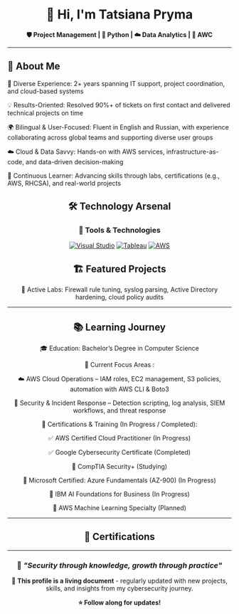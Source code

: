 <div align="center">
  
# 👋 Hi, I'm Tatsiana Pryma

<p><strong>🛡️ Project Management | 🐧 Python | ☁️ Data Analytics  | 🔵 AWC</strong></p>
<!--
[![Portfolio](https://img.shields.io/badge/Portfolio-slycyber.com-blue?style=for-the-badge&logo=firefox&logoColor=white)](https://slycyber.com)
[![Email](https://img.shields.io/badge/Email-slycyber7@gmail.com-red?style=for-the-badge&logo=gmail&logoColor=white)](mailto:slycyber7@gmail.com)
[![LinkedIn](https://img.shields.io/badge/LinkedIn-Connect-0077B5?style=for-the-badge&logo=linkedin&logoColor=white)](https://linkedin.com/in/slycyber)
-->
</div>

---

## 🚀 About Me

🧰 Diverse Experience: 2+ years spanning IT support, project coordination, and cloud-based systems

💡 Results-Oriented: Resolved 90%+ of tickets on first contact and delivered technical projects on time

🌍 Bilingual & User-Focused: Fluent in English and Russian, with experience collaborating across global teams and supporting diverse user groups

☁️ Cloud & Data Savvy: Hands-on with AWS services, infrastructure-as-code, and data-driven decision-making

🔄 Continuous Learner: Advancing skills through labs, certifications (e.g., AWS, RHCSA), and real-world projects



<div align="center">  


## 🛠️ Technology Arsenal


### 🧠 Tools & Technologies

<div align="center">  



  
[![Visual Studio](https://img.shields.io/badge/Visual%20Studio-IDE-purple?logo=visual-studio&logoColor=white)](https://visualstudio.microsoft.com/)
[![Tableau](https://img.shields.io/badge/Tableau-Data%20Analytics-blue?logo=tableau)](https://www.tableau.com/)
[![AWS](https://img.shields.io/badge/AWS-Cloud-orange?logo=amazon-aws)]()

</div>



## 🏗️ Featured Projects

🧪 Active Labs: Firewall rule tuning, syslog parsing, Active Directory hardening, cloud policy audits

<!--

<table>
<tr>
<td width="50%">
 
### 🏢 [**Active Directory Home Lab Environment**](https://github.com/SlyCyberLab/Active-Directory-HomeLab)
A comprehensive virtualized Windows Server environment demonstrating enterprise-level Active Directory, DHCP, and NAT configuration skills.

![Windows Server](https://img.shields.io/badge/Windows%20Server-2025-blue)
![VMware](https://img.shields.io/badge/VMware-Workstation-orange)
![PowerShell](https://img.shields.io/badge/PowerShell-Automation-purple)
<!--
### 🔐 **Firewall Home Lab w/ OPNsense**
Built a segmented network using OPNsense to simulate perimeter security and internal VLAN policies.

**Tech Stack:** `OPNsense` `VLANs` `Firewall Rules` `Network Segmentation`

</td>

</tr>
<tr>
<td width="50%">

### 🔎 **Splunk Security Dashboards**
Parsed and visualized log events to identify brute force attacks, abnormal login times, and endpoint anomalies.

**Tech Stack:** `Splunk` `SPL` `Security Monitoring` `Log Analysis`

</td>

</tr>
</table>


### 🚧 **Currently Building**
![Status](https://img.shields.io/badge/Status-In%20Progress-yellow)  
**RHCSA Automation Toolkit** - Building automation scripts aligned with RHCSA tasks for training and real-world scenarios.

<div align="center">

📁 **[View All Projects →](https://github.com/SlyCyberLab?tab=repositories)**

</div>   

-->
---

## 📚 Learning Journey

🎓 Education: Bachelor’s Degree in Computer Science

🎯 Current Focus Areas :


☁️ AWS Cloud Operations – IAM roles, EC2 management, S3 policies, automation with AWS CLI & Boto3

🔐 Security & Incident Response – Detection scripting, log analysis, SIEM workflows, and threat response





🏅 Certifications & Training (In Progress / Completed): 


✅ AWS Certified Cloud Practitioner (In Progress)

✅ Google Cybersecurity Certificate (Completed)

🎯 CompTIA Security+ (Studying)

🎯 Microsoft Certified: Azure Fundamentals (AZ-900) (In Progress)

🎯 IBM AI Foundations for Business (In Progress)

🎯 AWS Machine Learning Specialty (Planned)



---

## 🏅 Certifications
<!--
<div align="center">

![CompTIA Security+](https://img.shields.io/badge/-Security%2B-FF0000?style=for-the-badge&logo=comptia&logoColor=white)
![CompTIA Network+](https://img.shields.io/badge/-Network%2B-007ACC?style=for-the-badge&logo=comptia&logoColor=white)
![Splunk](https://img.shields.io/badge/-Splunk%20Core%20Certified-000000?style=for-the-badge&logo=splunk&logoColor=white)

**🎯 In Progress:** RHCSA - Focusing on automation + hands-on labs

</div>
-->
---
<!--
## 📊 GitHub Stats

<div align="center">
  
![GitHub Stats](https://github-readme-stats.vercel.app/api?username=SlyCyberLab&show_icons=true&theme=radical&count_private=true)

![Top Languages](https://github-readme-stats.vercel.app/api/top-langs/?username=SlyCyberLab&layout=compact&theme=radical)

</div>

---

 ## 🌐 Let's Connect!

<div align="center">

| Platform | Link | Purpose |
|----------|------|---------|
| 🌐 **Portfolio** | [xxx.com](https://xxx.com) | Projects & Case Studies |
| 📧 **Email** | [primylia@yahoo.com](mailto:primylia@yahoo.com) | Professional Inquiries |
| 💼 **LinkedIn** | [linkedin.com/in/slycyber](https://linkedin.com/in/slycyber) | Professional Network |
| 📚 **Lab Repo** | [github.com/SlyCyberLab](https://github.com/SlyCyberLab) | Technical Projects |

</div>
-->

<div align="center">

### 💫 *"Security through knowledge, growth through practice"*

📌 **This profile is a living document** - regularly updated with new projects, skills, and insights from my cybersecurity journey.

**⭐ Follow along for updates!**

</div>
